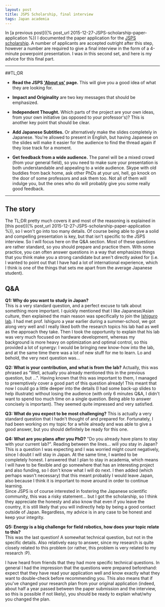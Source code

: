 ```yaml
---
layout: post
title: JSPS Scholarship, final interview
tags: Japan academia
---
```


In [a previous post]({% post_url 2015-12-27-JSPS-scholarship-paper-application %}) I documented the paper application for the [JSPS scholarship](http://www.jsps.go.jp/english/e-pd/index.html). A number of applicants are accepted outright after this step, however a number are required to give a final interview in the form of a 4-minute powerpoint presentation. I was in this second set, and here is my advice for this final part.

----

##TL;DR
* **Read the JSPS ['About us'](http://www.jsps.go.jp/english/aboutus/index.html) page.** This will give you a good idea of what they are looking for.

* **Impact and Originality** are two key messages that should be emphasized.  

* **Independent Thought.** Which parts of the project are your own ideas, from your own initiative (as opposed to your professor's)? This is another key point that should be clear.

* **Add Japanese Subtitles.** Or alternatively make the slides completely in Japanese. You're allowed to present in English, but having Japanese on the slides will make it easier for the audience to find the thread again if they lose track for a moment.

* **Get feedback from a wide audience.** The panel will be a mixed crowd (from your general field), so you need to make sure your presentation is both understandable and appealing to a wide audience. Skype with old buddies from back home, ask other PhDs at your uni, hell, go knock on the door of some professors and ask them too. Not all of them will indulge you, but the ones who do will probably give you some really good feedback.

----

## The story

The TL;DR pretty much covers it and most of the reasoning is explained in [this post]({% post_url 2015-12-27-JSPS-scholarship-paper-application %}), so I won't go into too many details. Of course being able to give a solid and compelling presentation is key, but that isn't specific to the JSPS interview. So I will focus here on the Q&A section. Most of these questions are rather standard, so you should prepare and practice them. With some practice, you can often answer questions in a way that emphasizes things that you think make you a strong candidate but aren't directly asked for (i.e. I wanted to point out that I have had a lot of international experience, which I think is one of the things that sets me apart from the average Japanese student).

## Q&A

**Q1: Why do you want to study in Japan?**  
This is a very standard question, and a perfect excuse to talk about something more important. I quickly mentioned that I like Japanese/Asian culture, then explained the main reason was specifically to join the [Ishiguro lab](http://www.cmplx.riec.tohoku.ac.jp/). I had met prof. Ishiguro a year earlier during a summer-school, we got along very well and I really liked both the research topics his lab had as well as the approach they take. Then I took the opportunity to explain that his lab was very much focused on hardware development, whereas my background is more heavy on optimization and optimal control, so this provided a lot of synergy: I would be bringing new know-how into the lab, and at the same time there was a lot of new stuff for me to learn. Lo and behold, the very next question was...

**Q2: What is your contribution, and what is from the lab?**
Actually, this was phrased as "Well, actually you already mentioned this in the previous question, but ...". Having known that this was important to them, I managed to preemptively cover a good part of this question already! This meant that now I could go a little deeper into the details (I had some back-up slides to help illustrate) without losing the audience (with only 6 minutes Q&A, I didn't want to spend too much time on a single question. Being able to answer concisely is important). They seemed quite impressed and very satisfied.

**Q3: What do you expect to be most challenging?**
This is actually a very standard question that I hadn't thought of and prepared for. Fortunately, I had been working on my topic for a while already and was able to give a good answer, but you should definitely be ready for this one.

**Q4: What are you plans after you PhD?**
"Do you already have plans to stay with your current lab?". Reading between the lines... will you stay in Japan? This is a question I was expecting and I was worried might count negatively, since I doubt I will stay in Japan. At the same time, I wanted to be completely honest. I answered that I plan to stay in academia, which means I will have to be flexible and go somewhere that has an interesting project and also funding, so I don't know what I will do next. I then added (which perhaps wasn't necessary) that this meant probably I would leave Japan, also because I think it is important to move around in order to continue learning.  
Since JSPS is of course interested in fostering the Japanese scientific community, this was a risky statement... but I got the scholarship, so I think they appreciate the honesty and also know that even if you leave the country, it is still likely that you will indirectly help by being a good contact outside of Japan. Regardless, my advice is in any case to be honest and keep your integrity.

**Q5: Energy is a big challenge for field robotics, how does your topic relate to this?**  
This was the last question! A somewhat technical question, but not in the specific details. Also relatively easy to answer, since my research is quite closely related to this problem (or rather, this problem is very related to my research :P).  

I have heard from friends that they had more specific technical questions. In general I had the impression that the questions were prepared beforehand: expect that they have read your application well and know exactly what they want to double-check before recommending you. This also means that if you've changed your research plan from your original application (indeed, about half a year passed between the paper submission and the interview, so this is possible if not likely), you should be ready to explain what/why you changed the plan.
